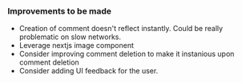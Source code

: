 ### Improvements to be made

- Creation of comment doesn't reflect instantly. Could be really problematic on slow networks.
- Leverage nextjs image component
- Consider improving comment deletion to make it instanious upon comment deletion
- Consider adding UI feedback for the user.
